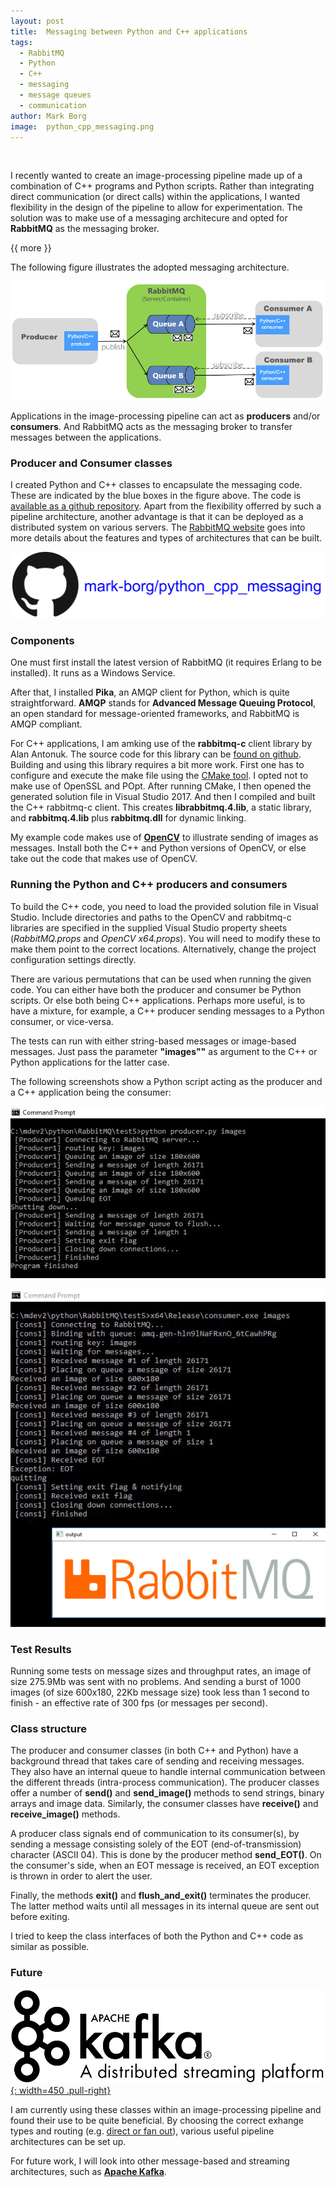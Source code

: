 ```yaml
---
layout: post
title:  Messaging between Python and C++ applications
tags:   
  - RabbitMQ
  - Python
  - C++
  - messaging
  - message queues
  - communication
author: Mark Borg
image:  python_cpp_messaging.png
---
```


&nbsp;

I recently wanted to create an image-processing pipeline made up of a combination of C++ programs and Python scripts.
Rather than integrating direct communication (or direct calls) within the applications, I wanted flexibility in the design of the pipeline to allow for experimentation.
The solution was to make use of a messaging architecure and opted for **RabbitMQ** as the messaging broker.

{{ more }}

The following figure illustrates the adopted messaging architecture.

![messaging architecture](/img/posts/rabbit_mq_architecture.png)

Applications in the image-processing pipeline can act as **producers** and/or **consumers**. And RabbitMQ acts as the messaging broker to transfer messages between the applications.


### Producer and Consumer classes

I created Python and C++ classes to encapsulate the messaging code. These are indicated by the blue boxes in the figure above. The code is [available as a github repository](https://github.com/mark-borg/python_cpp_messaging).
Apart from the flexibility offerred by such a pipeline architecture, another advantage is that it can be deployed as a distributed system on various servers. The [RabbitMQ website](https://www.rabbitmq.com/tutorials/amqp-concepts.html) goes into more details about the features and types of architectures that can be built.

[![C++ consumer](/img/posts/python_cpp_repo_link.png)](https://github.com/mark-borg/python_cpp_messaging)

### Components

One must first install the latest version of RabbitMQ (it requires Erlang to be installed). It runs as a Windows Service.

After that, I installed **Pika**, an AMQP client for Python, which is quite straightforward. **AMQP** stands for **Advanced Message Queuing Protocol**, an open standard for message-oriented frameworks, and RabbitMQ is AMQP compliant.

For C++ applications, I am amking use of the **rabbitmq-c** client library by Alan Antonuk. The source code for this library can be [found on github](https://github.com/alanxz/rabbitmq-c). Building and using this library requires a bit more work. First one has to configure and execute the make file using the [CMake tool](https://cmake.org/
).
I opted not to make use of OpenSSL and POpt. 
After running CMake, I then opened the generated solution file in Visual Studio 2017. And then I compiled and built the C++ rabbitmq-c client. This creates **librabbitmq.4.lib**, a static library, and **rabbitmq.4.lib** plus **rabbitmq.dll** for dynamic linking.

My example code makes use of **[OpenCV](https://opencv.org/)** to illustrate sending of images as messages. Install both the C++ and Python versions of OpenCV, or else take out the code that makes use of OpenCV.


### Running the Python and C++ producers and consumers

To build the C++ code, you need to load the provided solution file in Visual Studio. Include directories and paths to the OpenCV and rabbitmq-c libraries are specified in the supplied Visual Studio property sheets (*RabbitMQ.props* and *OpenCV x64.props*). You will need to modify these to make them point to the correct locations. Alternatively, change the project configuration settings directly.

There are various permutations that can be used when running the given code. You can either have both the producer and consumer be Python scripts. Or else both being C++ applications. Perhaps more useful, is to have a mixture, for example, a C++ producer sending messages to a Python consumer, or vice-versa.

The tests can run with either string-based messages or image-based messages. Just pass the parameter **"images""** as argument to the C++ or Python applications for the latter case.

The following screenshots show a Python script acting as the producer and a C++ application being the consumer:

![Python producer](/img/posts/python_producer.JPG)

![C++ consumer](/img/posts/cpp_consumer.JPG)


### Test Results

Running some tests on message sizes and throughput rates, an image of size 275.9Mb was sent with no problems. And sending a burst of 1000 images (of size 600x180, 22Kb message size) took less than 1 second to finish - an effective rate of 300 fps (or messages per second).


### Class structure

The producer and consumer classes (in both C++ and Python) have a background thread that takes care of sending and receiving messages. They also have an internal queue to handle internal communication between the different threads (intra-process communication). 
The producer classes offer a number of **send()** and **send_image()** methods to send strings, binary arrays and image data. Similarly, the consumer classes have **receive()** and **receive_image()** methods.

A producer class signals end of communication to its consumer(s), by sending a message consisting solely of the EOT (end-of-transmission) character (ASCII 04). This is done by the producer method **send_EOT()**. On the consumer's side, when an EOT message is received, an EOT exception is thrown in order to alert the user.

Finally, the methods **exit()** and **flush_and_exit()** terminates the producer. The latter method waits until all messages in its internal queue are sent out before exiting.

I tried to keep the class interfaces of both the Python and C++ code as similar as possible.


### Future

[![Kafka for the future](/img/posts/kafka.png){: width=450 .pull-right}](https://kafka.apache.org/)

I am currently using these classes within an image-processing pipeline and found their use to be quite beneficial. By choosing the correct exhange types and routing (e.g. [direct or fan out](https://www.rabbitmq.com/tutorials/tutorial-four-python.html)), various useful pipeline architectures can be set up.

For future work, I will look into other message-based and streaming architectures, such as **[Apache Kafka](https://kafka.apache.org/)**.


